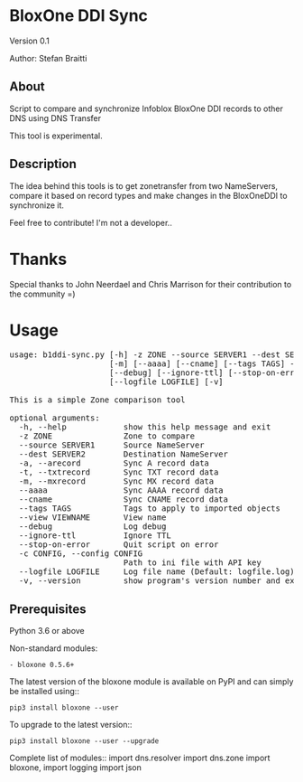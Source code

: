 
# BloxOne DDI Sync

Version 0.1

Author: Stefan Braitti

About
-----------
Script to compare and synchronize Infoblox BloxOne DDI records to other DNS using DNS Transfer

This tool is experimental.


Description
-----------
The idea behind this tools is to get zonetransfer from two NameServers, compare it based on record types and make changes in the BloxOneDDI to synchronize it. 

Feel free to contribute! I'm not a developer..

# Thanks
Special thanks to John Neerdael and Chris Marrison for their contribution to the community =) 

# Usage
<pre>
usage: b1ddi-sync.py [-h] -z ZONE --source SERVER1 --dest SERVER2 [-a] [-t]
                     [-m] [--aaaa] [--cname] [--tags TAGS] --view VIEWNAME
                     [--debug] [--ignore-ttl] [--stop-on-error] -c CONFIG
                     [--logfile LOGFILE] [-v]

This is a simple Zone comparison tool

optional arguments:
  -h, --help            show this help message and exit
  -z ZONE               Zone to compare
  --source SERVER1      Source NameServer
  --dest SERVER2        Destination NameServer
  -a, --arecord         Sync A record data
  -t, --txtrecord       Sync TXT record data
  -m, --mxrecord        Sync MX record data
  --aaaa                Sync AAAA record data
  --cname               Sync CNAME record data
  --tags TAGS           Tags to apply to imported objects
  --view VIEWNAME       View name
  --debug               Log debug
  --ignore-ttl          Ignore TTL
  --stop-on-error       Quit script on error
  -c CONFIG, --config CONFIG
                        Path to ini file with API key
  --logfile LOGFILE     Log file name (Default: logfile.log)
  -v, --version         show program's version number and exit</pre>
  
  Prerequisites
-------------

Python 3.6 or above

Non-standard modules:

    - bloxone 0.5.6+

The latest version of the bloxone module is available on PyPI and can simply be
installed using::

    pip3 install bloxone --user

To upgrade to the latest version::

    pip3 install bloxone --user --upgrade

Complete list of modules::
    import dns.resolver
    import dns.zone
    import bloxone, 
    import logging
    import json
